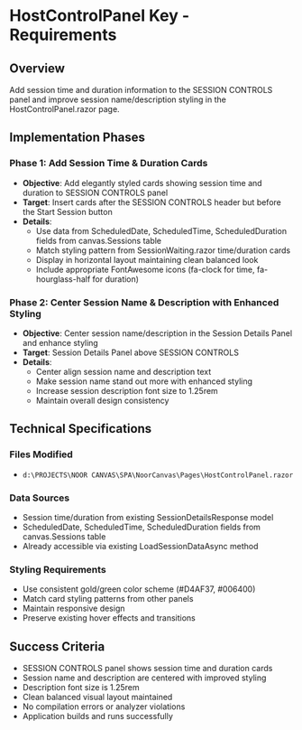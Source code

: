 # HostControlPanel Key - Requirements

## Overview
Add session time and duration information to the SESSION CONTROLS panel and improve session name/description styling in the HostControlPanel.razor page.

## Implementation Phases

### Phase 1: Add Session Time & Duration Cards
- **Objective**: Add elegantly styled cards showing session time and duration to SESSION CONTROLS panel
- **Target**: Insert cards after the SESSION CONTROLS header but before the Start Session button
- **Details**: 
  - Use data from ScheduledDate, ScheduledTime, ScheduledDuration fields from canvas.Sessions table
  - Match styling pattern from SessionWaiting.razor time/duration cards
  - Display in horizontal layout maintaining clean balanced look
  - Include appropriate FontAwesome icons (fa-clock for time, fa-hourglass-half for duration)

### Phase 2: Center Session Name & Description with Enhanced Styling
- **Objective**: Center session name/description in the Session Details Panel and enhance styling
- **Target**: Session Details Panel above SESSION CONTROLS
- **Details**:
  - Center align session name and description text
  - Make session name stand out more with enhanced styling
  - Increase session description font size to 1.25rem
  - Maintain overall design consistency

## Technical Specifications

### Files Modified
- `d:\PROJECTS\NOOR CANVAS\SPA\NoorCanvas\Pages\HostControlPanel.razor`

### Data Sources
- Session time/duration from existing SessionDetailsResponse model
- ScheduledDate, ScheduledTime, ScheduledDuration fields from canvas.Sessions table
- Already accessible via existing LoadSessionDataAsync method

### Styling Requirements
- Use consistent gold/green color scheme (#D4AF37, #006400)
- Match card styling patterns from other panels
- Maintain responsive design
- Preserve existing hover effects and transitions

## Success Criteria
- SESSION CONTROLS panel shows session time and duration cards
- Session name and description are centered with improved styling
- Description font size is 1.25rem
- Clean balanced visual layout maintained
- No compilation errors or analyzer violations
- Application builds and runs successfully